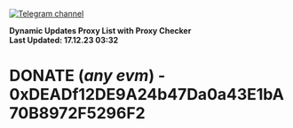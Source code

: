 [![Telegram channel](https://img.shields.io/endpoint?url=https://runkit.io/damiankrawczyk/telegram-badge/branches/master?url=https://t.me/n4z4v0d)](https://t.me/n4z4v0d) 

**Dynamic Updates Proxy List with Proxy Checker**  
**Last Updated: 17.12.23 03:32**

# DONATE (_any evm_) - 0xDEADf12DE9A24b47Da0a43E1bA70B8972F5296F2
